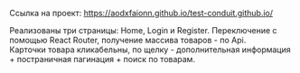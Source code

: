 Ссылка на проект: https://aodxfaionn.github.io/test-conduit.github.io/
<p>Реализованы три страницы: Home, Login и Register. Переключение с помощью React Router, получение массива товаров - по Api.
<br>Карточки товара кликабельны, по щелку - дополнительная информация + постраничная пагинация + поиск по товарам.</p>
